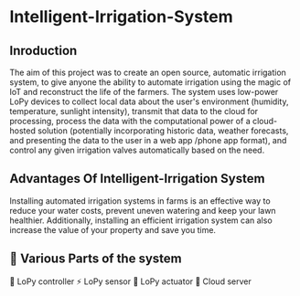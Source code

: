 # Intelligent-Irrigation-System

## Inroduction

The aim of this project was to create an open source, automatic irrigation system, to give anyone the ability to automate irrigation using the magic of IoT and reconstruct the life of the farmers.
The system uses low-power LoPy devices to collect local data about the user's environment (humidity, temperature, sunlight intensity), transmit that data to the cloud for processing, process the data with the computational power of a cloud-hosted solution (potentially incorporating historic data, weather forecasts, and presenting the data to the user in a web app /phone app format), and control any given irrigation valves automatically based on the need.

## Advantages Of Intelligent-Irrigation System

Installing automated irrigation systems in farms is an effective way to reduce your water costs, prevent uneven watering and keep your lawn healthier. Additionally, installing an efficient irrigation system can also increase the value of your property and save you time.

## 🎩 Various Parts of the system
 🧘 LoPy controller
 ⚡️ LoPy sensor
 📝 LoPy actuator 
 🔐 Cloud server

